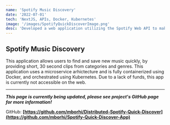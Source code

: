 ```yaml
---
name: 'Spotify Music Discovery'
date: '2022-07-01'
tech: 'NextJS, APIs, Docker, Kubernetes'
image: '/images/SpotifyQuickDiscoverImage.png'
desc: 'Developed a web application utilizing the Spotify Web API to make new music discovery easy'
---
```


## Spotify Music Discovery

This application allows users to find and save new music quickly, by providing short, 30 second clips from categories and genres.
This application uses a microservice arhictecture and is fully containerized using Docker, and orchestrated using Kubernetes. Due to a lack of funds, this app is currently not accessible on the web.

---

***This page is currently being updated, please see project's GitHub page for more information!***

GitHub: **[https://github.com/mborhi/Distributed-Spotify-Quick-Discover](https://github.com/mborhi/Spotify-Quick-Discover-App)**

